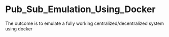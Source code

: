 # Pub_Sub_Emulation_Using_Docker
 The outcome is to emulate a fully working centralized/decentralized system using docker
